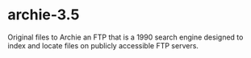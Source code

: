 # archie-3.5
Original files to Archie an FTP that is a 1990 search engine designed to index and locate files on publicly accessible FTP servers.
